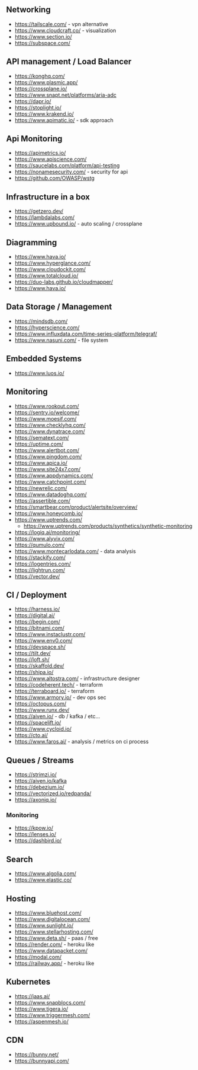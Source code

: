 ## Networking

- https://tailscale.com/ - vpn alternative
- https://www.cloudcraft.co/ - visualization
- https://www.section.io/
- https://subspace.com/

## API management / Load Balancer

- https://konghq.com/
- https://www.plasmic.app/
- https://crossplane.io/
- https://www.snapt.net/platforms/aria-adc
- https://dapr.io/
- https://stoplight.io/
- https://www.krakend.io/
- https://www.apimatic.io/ - sdk approach

## Api Monitoring

- https://apimetrics.io/
- https://www.apiscience.com/
- https://saucelabs.com/platform/api-testing
- https://nonamesecurity.com/ - security for api
- https://github.com/OWASP/wstg

## Infrastructure in a box

- https://getzero.dev/
- https://lambdalabs.com/
- https://www.upbound.io/ - auto scaling / crossplane

## Diagramming

- https://www.hava.io/
- https://www.hyperglance.com/
- https://www.cloudockit.com/
- https://www.totalcloud.io/
- https://duo-labs.github.io/cloudmapper/
- https://www.hava.io/

## Data Storage / Management

- https://mindsdb.com/
- https://hyperscience.com/
- https://www.influxdata.com/time-series-platform/telegraf/
- https://www.nasuni.com/ - file system

## Embedded Systems

- https://www.luos.io/

## Monitoring

- https://www.rookout.com/
- https://sentry.io/welcome/
- https://www.moesif.com/
- https://www.checklyhq.com/
- https://www.dynatrace.com/
- https://sematext.com/
- https://uptime.com/
- https://www.alertbot.com/
- https://www.pingdom.com/
- https://www.apica.io/
- https://www.site24x7.com/
- https://www.appdynamics.com/
- https://www.catchpoint.com/
- https://newrelic.com/
- https://www.datadoghq.com/
- https://assertible.com/
- https://smartbear.com/product/alertsite/overview/
- https://www.honeycomb.io/
- https://www.uptrends.com/
  - https://www.uptrends.com/products/synthetics/synthetic-monitoring
- https://logiq.ai/monitoring/
- https://www.alyvix.com/
- https://qumulo.com/
- https://www.montecarlodata.com/ - data analysis
- https://stackify.com/
- https://logentries.com/
- https://lightrun.com/
- https://vector.dev/

## CI / Deployment

- https://harness.io/
- https://digital.ai/
- https://begin.com/
- https://bitnami.com/
- https://www.instaclustr.com/
- https://www.env0.com/
- https://devspace.sh/
- https://tilt.dev/
- https://loft.sh/
- https://skaffold.dev/
- https://shipa.io/
- https://www.altostra.com/ - infrastructure designer
- https://codeherent.tech/ - terraform
- https://terraboard.io/ - terraform
- https://www.armory.io/ - dev ops sec
- https://octopus.com/
- https://www.runx.dev/
- https://aiven.io/ - db / kafka / etc...
- https://spacelift.io/
- https://www.cycloid.io/
- https://cto.ai/
- https://www.faros.ai/ - analysis / metrics on ci process

## Queues / Streams

- https://strimzi.io/
- https://aiven.io/kafka
- https://debezium.io/
- https://vectorized.io/redpanda/
- https://axoniq.io/

### Monitoring

- https://kpow.io/
- https://lenses.io/
- https://dashbird.io/

## Search

- https://www.algolia.com/
- https://www.elastic.co/

## Hosting

- https://www.bluehost.com/
- https://www.digitalocean.com/
- https://www.sunlight.io/
- https://www.stellarhosting.com/
- https://www.deta.sh/ - paas / free
- https://render.com/ - heroku like
- https://www.datapacket.com/
- https://modal.com/
- https://railway.app/ - heroku like

## Kubernetes

- https://jaas.ai/
- https://www.snapblocs.com/
- https://www.tigera.io/
- https://www.triggermesh.com/
- https://aspenmesh.io/

## CDN

- https://bunny.net/
- https://bunnyapi.com/
